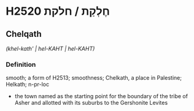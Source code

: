 # H2520 חֶלְקַת / חלקת

## Chelqath

_(khel-kath' | hel-KAHT | hel-KAHT)_

### Definition

smooth; a form of H2513; smoothness; Chelkath, a place in Palestine; Helkath; n-pr-loc

- the town named as the starting point for the boundary of the tribe of Asher and allotted with its suburbs to the Gershonite Levites
